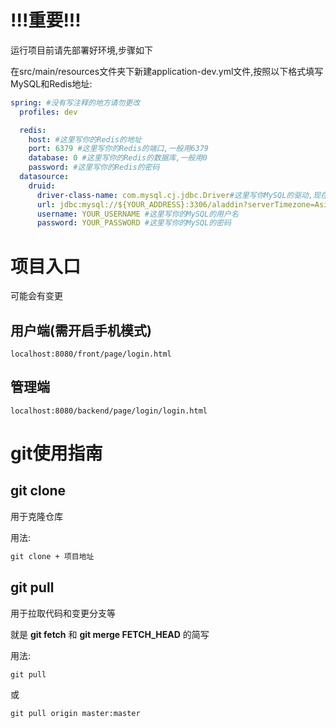 # !!!重要!!!

运行项目前请先部署好环境,步骤如下

在src/main/resources文件夹下新建application-dev.yml文件,按照以下格式填写MySQL和Redis地址:

```yaml
spring: #没有写注释的地方请勿更改
  profiles: dev

  redis:
    host: #这里写你的Redis的地址
    port: 6379 #这里写你的Redis的端口,一般用6379
    database: 0 #这里写你的Redis的数据库,一般用0
    password: #这里写你的Redis的密码
  datasource:
    druid:
      driver-class-name: com.mysql.cj.jdbc.Driver#这里写你MySQL的驱动,现在一般用这个
      url: jdbc:mysql://${YOUR_ADDRESS}:3306/aladdin?serverTimezone=Asia/Shanghai&useUnicode=true&characterEncoding=utf-8&zeroDateTimeBehavior=convertToNull&useSSL=false&allowPublicKeyRetrieval=true #这里写你MySQL的驱动,请先把${YOUR_ADDRESS}更改为你自己的MySQL数据库地址
      username: YOUR_USERNAME #这里写你的MySQL的用户名
      password: YOUR_PASSWORD #这里写你的MySQL的密码

```

# 项目入口

可能会有变更

## 用户端(需开启手机模式)

```http
localhost:8080/front/page/login.html
```

## 管理端

```http
localhost:8080/backend/page/login/login.html
```

# git使用指南

## git clone

用于克隆仓库

用法:

```cmd
git clone + 项目地址
```

## git pull

用于拉取代码和变更分支等

就是 **git fetch** 和 **git merge FETCH_HEAD** 的简写

用法:

```cmd
git pull
```

或

```cmd
git pull origin master:master
```

